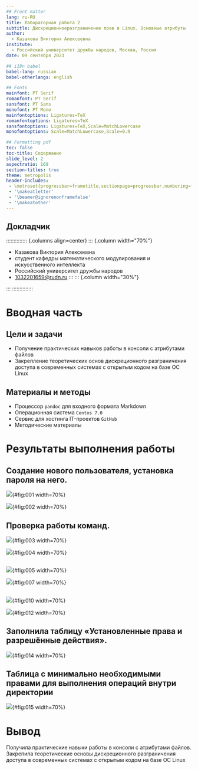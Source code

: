 ```yaml
---
## Front matter
lang: ru-RU
title: Лабораторная работа 2
subtitle: Дискреционноеразграничение прав в Linux. Основные атрибуты
author:
  - Казакова Виктория Алексеевна
institute:
  - Российский университет дружбы народов, Москва, Россия
date: 09 сентября 2023

## i18n babel
babel-lang: russian
babel-otherlangs: english

## Fonts
mainfont: PT Serif
romanfont: PT Serif
sansfont: PT Sans
monofont: PT Mono
mainfontoptions: Ligatures=TeX
romanfontoptions: Ligatures=TeX
sansfontoptions: Ligatures=TeX,Scale=MatchLowercase
monofontoptions: Scale=MatchLowercase,Scale=0.9

## Formatting pdf
toc: false
toc-title: Содержание
slide_level: 2
aspectratio: 169
section-titles: true
theme: metropolis
header-includes:
 - \metroset{progressbar=frametitle,sectionpage=progressbar,numbering=fraction}
 - '\makeatletter'
 - '\beamer@ignorenonframefalse'
 - '\makeatother'
---
```



## Докладчик

:::::::::::::: {.columns align=center}
::: {.column width="70%"}
  * Казакова Виктория Алексеевна
  * студент кафедры математического модулирования и искусственного интеллекта
  * Российский университет дружбы народов
  * [1032201659@rudn.ru](mailto:1032201659@rudn.ru)
:::
::: {.column width="30%"}



:::
::::::::::::::
# Вводная часть


## Цели и задачи

- Получение практических навыков работы в консоли с атрибутами файлов
- Закрепление теоретических основ дискреционного разграничения доступа в современных системах с открытым кодом на базе ОС Linux

## Материалы и методы

- Процессор `pandoc` для входного формата Markdown
- Операционная система `Centos 7.0`
- Сервис для хостинга IT-проектов `GitHub`
- Методические материалы

# Результаты выполнения работы

## Создание нового пользователя, установка пароля на него.

![](image/1.png){#fig:001 width=70%}

![](image/2.png){#fig:002 width=70%}

## Проверка работы команд.

![](image/3.png){#fig:003 width=70%}

![](image/4.png){#fig:004 width=70%}

##
![](image/5.png){#fig:005 width=70%}

![](image/7.png){#fig:007 width=70%}
##

![](image/10.png){#fig:010 width=70%}

![](image/12.png){#fig:012 width=70%}

## Заполнила таблицу «Установленные права и разрешённые действия».

![](image/14.png){#fig:014 width=70%}

## Таблица с минимально необходимыми правами для выполнения операций внутри директории

![](image/15.png){#fig:015 width=70%}

# Вывод

Получила практические навыки работы в консоли с атрибутами файлов.
Закрепила теоретические основы дискреционного разграничения доступа в современных системах с открытым кодом на базе ОС Linux
